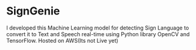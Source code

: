 # SignGenie
I developed this Machine Learning model for detecting Sign Language to convert it to Text and Speech real-time using Python library OpenCV and TensorFlow. 
Hosted on AWS(Its not Live yet) 
